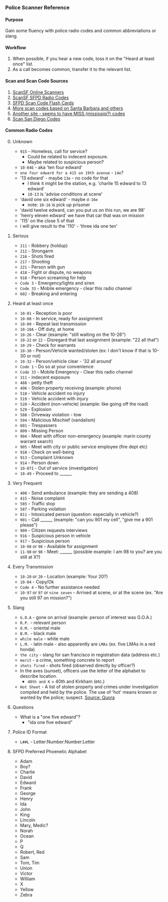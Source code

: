 
### Police Scanner Reference


#### Purpose

Gain some fluency with police radio codes and common abbreviations or slang.


#### Workflow

1. When possible, if you hear a new code, toss it on the "Heard at least once" list. 
2. As a call becomes common, transfer it to the relevant list.


#### Scan and Scan Code Sources

1. [ScanSF Online Scanners](https://scansf.com/)
2. [ScanSF SFPD Radio Codes](https://scansf.com/sfpd_radio_codes.txt)
3. [SFPD Scan Code Flash Cards](https://quizlet.com/13982926/sfpd-radio-codes-flash-cards/)
4. [More scan codes based on Santa Barbara and others](http://www.mendosa.com/code.html)
5. [Another site - seems to have MISS (mississipi?) codes](http://www.textfiles.com/hamradio/police.txt)
6. [Scan San Diego Codes](http://www.scansandiego.net/Scanner/police_codes.html)


#### Common Radio Codes

0. Unknown

    - `915` - Homeless, call for service?
        - Could be related to indecent exposure. 
        - Maybe related to suspicious person?
    - `10-04E` - aka 'ten four edward'
    - `one four edward for a 415 on 19th avenue` - `14e`?
    - '13 edward' - maybe `13e` - no code for that
        - I think it might be the station, e.g. 'charlie 15 edward to 13 edward'
        - `10-13` is 'advise conditions at scene'
    - 'david one six edward' - maybe `d-16e`
        - note: `10-16` is pick up prisoner
    - 'david twelve edward, can you put us on this run, we are 98'
    - 'henry eleven edward' we have that car that was on mission
    - '115' on the close 5 of that
    - i will give result to the '110' - 'three ida one ten'


1. Serious

    - `211` - Robbery (holdup)
    - `212` - Strongarm
    - `216` - Shots fired
    - `217` - Shooting
    - `221` - Person with gun
    - `418` - Fight or dispute, no weapons
    - `918` - Person screaming for help
    - `Code 3` - Emergency/lights and siren
    - `Code 33` - Mobile emergency - clear this radio channel
    - `602` - Breaking and entering


2. Heard at least once

    - `10-01` - Reception is poor
    - `10-08` - In service, ready for assignment
    - `10-09` - Repeat last transmission
    - `10-10A` - Off duty, at home
    - `10-26` - Clear (example: "still waiting on the 10-26")   
    - `10-22` or `22` - Disregard that last assignment (example: "22 all that")
    - `10-29` - Check for warrants
    - `10-30` - Person/Vehicle wanted/stolen (ex: I don't know if that is 10-30 or not)
    - `10-32` - Person/vehicle clear - '32 all around'
    - `Code 1` - Do so at your convenience
    - `Code 33` - Mobile Emergency - Clear this radio channel
    - `311` - indecent exposure
    - `488` - petty theft
    - `496` - Stolen property receiving (example: phone)
    - `518` - Vehicle accident no injury
    - `519` - Vehicle accident with injury
    - `520` - Accident (non-vehicle) (example: like going off the road)
    - `529` - Explosion
    - `588` - Driveway violation - tow
    - `594` - Malicious Mischief (vandalism)
    - `601` - Trespassers
    - `809` - Missing Person
    - `904` - Meet with officer non-emergency (example: marin county warrant search)
    - `905` - Meet with city or public service employee (fire dept etc)
    - `910` - Check on well-being
    - `913` - Complaint Unknown
    - `914` - Person down
    - `10-07I` - Out of service (investigation)
    - `10-49` - Proceed to ______


3. Very Frequent

    - `408` - Send ambulance (example: they are sending a 408)
    - `415` - Noise complaint
    - `585` - Traffic stop
    - `587` - Parking violation
    - `811` - Intoxicated person (question: especially in vehicle?)
    - `901` - Call ______ (example: "can you 901 my cell", "give me a 901 please")
    - `909` - Citizen requests interviews
    - `916` - Suspicious person in vehicle
    - `917` - Suspicious person
    - `10-98` or `98` - Available for assignment
    - `11-98` or `98` - Meet: ______ (possible example: I am 98 to you? are you still at X?)


4. Every Transmission

    - `10-20` or `20` - Location (example: Your 20?)
    - `10-04` - Copy/Ok
    - `Code 4` - No further assistance needed
    - `10-97` or `97` or `nine seven` - Arrived at scene, or at the scene (ex. "Are you still 97 on mission?")


5. Slang

    - `G.O.A` - gone on arrival (example: person of interest was G.O.A.)
    - `R.P.` - relevant person
    - `O.M.` - oriental male
    - `B.M.` - black male
    - `white male` - white male
    - `L.M.` - latin male - also apparently are `LMAs` (ex. five LMAs in a red honda)
    - `the city` - slang for san francisco in registration data (address etc.)
    - `merit` - a crime, something concrete to report
    - `shots fired` - shots fired (observed directly by officer?)
    - In the aves (sunset), officers use the letter of the alphabet to describe location.
        - `40th and K` = 40th and Kirkham (etc.)
    - `Hot Sheet` - A list of stolen property and crimes under investigation compiled and held by the police.  The use of 'hot' means known or wanted by the police; suspect. [Source: Quora](https://www.quora.com/What-is-a-hot-sheet)


6. Questions
    
    - What is a "one five edward"? 
        - "ida one five edward"


7. Police ID Format

    - `L##L` - Letter:Number:Number:Letter


8. SFPD Preferred Phoenetic Alphabet

    - Adam
    - Boy?
    - Charlie
    - David
    - Edward
    - Frank
    - George
    - Henry
    - Ida
    - John
    - King
    - Lincoln
    - Mary, Medic?
    - Norah
    - Ocean
    - P
    - Q
    - Robert, Red
    - Sam
    - Tom, Tim
    - Union
    - Victor
    - William
    - X
    - Yellow
    - Zebra

